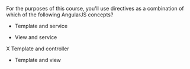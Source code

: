 For the purposes of this course, you'll use directives as a combination of which of the following AngularJS concepts?

- Template and service

- View and service

X Template and controller

- Template and view